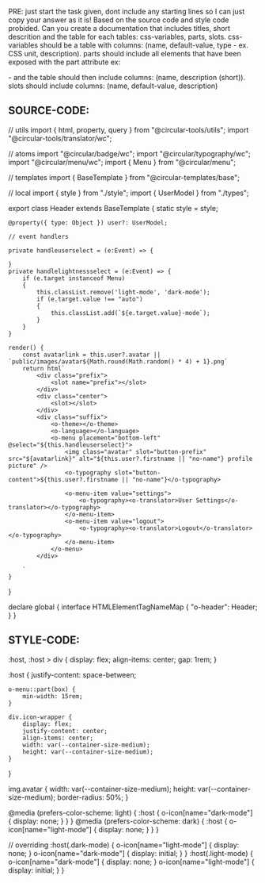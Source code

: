 PRE: just start the task given, dont include any starting lines so I can just copy your answer as it is!
 Based on the source code and style code probided. Can you create a documentation that includes titles, short descrition and the table for each tables: css-variables, parts, slots.
css-variables should be a table with columns: (name, default-value, type - ex. CSS unit, description).
parts should include all elements that have been exposed with the part attribute ex: <p part='foo'> - and the table should then include columns: (name, description (short)).
slots should include columns: (name, default-value, description)

## SOURCE-CODE:
// utils 
import { html, property, query } from "@circular-tools/utils";
import "@circular-tools/translator/wc";

// atoms
import "@circular/badge/wc";
import "@circular/typography/wc";
import "@circular/menu/wc";
import { Menu } from "@circular/menu";

// templates
import { BaseTemplate } from "@circular-templates/base";

// local 
import { style } from "./style";
import { UserModel } from "./types";

export class Header extends BaseTemplate {
    static style = style;

    @property({ type: Object }) user?: UserModel;

    // event handlers 
    
    private handleuserselect = (e:Event) => {
        
    }
    private handlelightnessselect = (e:Event) => {
        if (e.target instanceof Menu)
        {
            this.classList.remove('light-mode', 'dark-mode');
            if (e.target.value !== "auto") 
            {
                this.classList.add(`${e.target.value}-mode`);
            }
        }
    }

    render() {
        const avatarlink = this.user?.avatar || `public/images/avatar${Math.round(Math.random() * 4) + 1}.png`
        return html`
            <div class="prefix">
                <slot name="prefix"></slot>
            </div>
            <div class="center">
                <slot></slot>
            </div>
            <div class="suffix">
                <o-theme></o-theme>
                <o-language></o-language>
                <o-menu placement="bottom-left" @select="${this.handleuserselect}">
                    <img class="avatar" slot="button-prefix" src="${avatarlink}" alt="${this.user?.firstname || "no-name"} profile picture" />
                    <o-typography slot="button-content">${this.user?.firstname || "no-name"}</o-typography>

                    <o-menu-item value="settings">
                        <o-typography><o-translator>User Settings</o-translator></o-typography>
                    </o-menu-item>
                    <o-menu-item value="logout">
                        <o-typography><o-translator>Logout</o-translator></o-typography>
                    </o-menu-item>
                </o-menu>
            </div>
            
        `
    }
}


declare global {
    interface HTMLElementTagNameMap {
        "o-header": Header;
    }
}
## STYLE-CODE:
:host,
:host > div {
    display: flex;
    align-items: center;
    gap: 1rem;
}

:host {
    justify-content: space-between;

    o-menu::part(box) {
        min-width: 15rem;
    }

    div.icon-wrapper {
        display: flex;
        justify-content: center;
        align-items: center;
        width: var(--container-size-medium);
        height: var(--container-size-medium);
    }
}

img.avatar {
    width: var(--container-size-medium);
    height: var(--container-size-medium);
    border-radius: 50%;
}

@media (prefers-color-scheme: light) {
    :host {
        o-icon[name="dark-mode"] {
            display: none;
        }
    }
}
@media (prefers-color-scheme: dark) {
    :host {
        o-icon[name="light-mode"] {
            display: none;
        }
    }
}

// overriding 
:host(.dark-mode) {
    o-icon[name="light-mode"] {
        display: none;
    }
    o-icon[name="dark-mode"] {
        display: initial;
    }
}
:host(.light-mode) {
    o-icon[name="dark-mode"] {
        display: none;
    }
    o-icon[name="light-mode"] {
        display: initial;
    }
}
